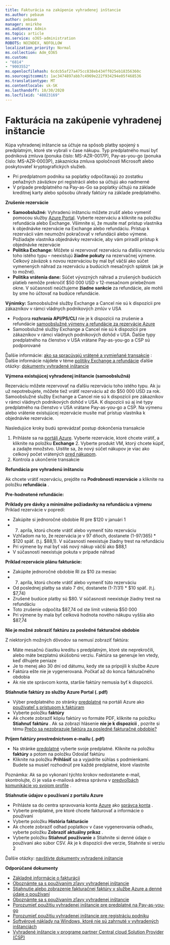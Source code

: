 ```yaml
---
title: Fakturácia na zakúpenie vyhradenej inštancie
ms.author: pebaum
author: pebaum
manager: mnirkhe
ms.audience: Admin
ms.topic: article
ms.service: o365-administration
ROBOTS: NOINDEX, NOFOLLOW
localization_priority: Normal
ms.collection: Adm_O365
ms.custom:
- "6814"
- "9003552"
ms.openlocfilehash: 6cdcb5af27a475cc838eb434ff025eb18356360c
ms.sourcegitcommit: 1ac3474897abb7c4969e222f934294e05f468536
ms.translationtype: MT
ms.contentlocale: sk-SK
ms.lasthandoff: 10/30/2020
ms.locfileid: "48823169"
---
```

# <a name="billing-for-reserved-instance-purchase"></a>Fakturácia na zakúpenie vyhradenej inštancie

Kúpa vyhradenej inštancie sa účtuje na spôsob platby spojený s predplatným, ktoré ste vybrali v čase nákupu. Typ predplatného musí byť podniková zmluva (ponuka číslo: MS-AZR-0017P), Pay-as-you-go (ponuka číslo: MS-AZR-0003P), zákaznícka zmluva spoločnosti Microsoft alebo poskytovateľ kryptografických služieb.

- Pri predplatnom podniku sa poplatky odpočítavajú zo zostatku peňažných záväzkov pri registrácii alebo sa účtujú ako nadmerné
- V prípade predplatného na Pay-as-Go sa poplatky účtujú na základe kreditnej karty alebo spôsobu úhrady faktúry na základe predplatného.

**Zrušenie rezervácie**

- **Samoobslužné:** Vyhradenú inštanciu môžete zrušiť alebo vymeniť pomocou služby [Azure Portal](https://portal.azure.com/#blade/Microsoft_Azure_Reservations/ReservationsBrowseBlade). Vyberte rezerváciu a kliknite na položku refundácia alebo Exchange. Všimnite si, že musíte mať prístup vlastníka k objednávke rezervácie na Exchange alebo refundáciu. Prístup k rezervácii vám neumožní pokračovať v refundácii alebo výmene. Požiadajte vlastníka objednávky rezervácie, aby vám priradil prístup k objednávke rezervácie
- **Politika Exchange:** Môžete si rezervovať rezerváciu na ďalšiu rezerváciu toho istého typu – neexistujú **žiadne pokuty** na rezervačnej výmene. Celkový záväzok s novou rezerváciou by mal byť väčší ako súčet vymenených náhrad za rezerváciu a budúcich mesačných splátok (ak je to možné).
- **Politika vrátenia dane:** Súčet vývozných náhrad a zrušených budúcich platieb nemôže prekročiť $50 000 USD v 12-mesačnom priebežnom okne. V súčasnosti neúčtujeme **žiadne sankcie** za refundácie, ale mohli by sme ho účtovať na budúce refundácie.

**Výnimky:** Samoobslužné služby Exchange a Cancel nie sú k dispozícii pre zákazníkov v rámci vládnych podnikových zmlúv v USA

- Podpora **rozhrania API/PS/CLI** nie je k dispozícii na zrušenie a refundácie [samoobslužné výmeny a refundácie za rezervácie Azure](https://docs.microsoft.com/azure/cost-management-billing/reservations/exchange-and-refund-azure-reservations?WT.mc_id=Portal-Microsoft_Azure_Support)
- Samoobslužné služby Exchange a Cancel nie sú k dispozícii pre zákazníkov v rámci vládnych podnikových dohôd v USA. Ďalšie typy predplatného na členstvo v USA vrátane Pay-as-you-go a CSP sú podporované

Ďalšie informácie: [ako sa spracúvajú vrátené a vymieňané transakcie](https://docs.microsoft.com/azure/billing/billing-azure-reservations-self-service-exchange-and-refund?WT.mc_id=Portal-Microsoft_Azure_Support#how-return-and-exchange-transactions-are-processed) : Ďalšie informácie nájdete v téme [politiky Exchange a refundácie](https://docs.microsoft.com/azure/billing/billing-azure-reservations-self-service-exchange-and-refund?WT.mc_id=Portal-Microsoft_Azure_Support#exchange-policies) ďalšie otázky: [dokumenty vyhradené inštancie](https://docs.microsoft.com/azure/billing/billing-save-compute-costs-reservations?WT.mc_id=Portal-Microsoft_Azure_Support)

**Výmena existujúcej vyhradenej inštancie (samoobslužná)**

Rezerváciu môžete rezervovať na ďalšiu rezerváciu toho istého typu. Ak ju už nepotrebujete, môžete tiež vrátiť rezerváciu až do $50 000 USD za rok. Samoobslužné služby Exchange a Cancel nie sú k dispozícii pre zákazníkov v rámci vládnych podnikových dohôd v USA. K dispozícii sú aj iné typy predplatného na členstvo v USA vrátane Pay-as-you-go a CSP. Na výmenu alebo vrátenie existujúcej rezervácie musíte mať prístup vlastníka k objednávke rezervácie.

Nasledujúce kroky budú sprevádzať postup dokončenia transakcie

1. Prihláste sa na [portáli Azure](https://portal.azure.com/#blade/Microsoft_Azure_Reservations/ReservationsBrowseBlade). Vyberte rezervácie, ktoré chcete vrátiť, a kliknite na položku **Exchange** 2. Vyberte produkt VM, ktorý chcete kúpiť, a zadajte množstvo. Uistite sa, že nový súčet nákupov je viac ako celkový počet vrátených [pred nákupom](https://docs.microsoft.com/azure/virtual-machines/windows/prepay-reserved-vm-instances?WT.mc_id=Portal-Microsoft_Azure_Support#determine-the-right-vm-size-before-you-buy).
3. Kontrola a ukončenie transakcie

**Refundácia pre vyhradenú inštanciu**

Ak chcete vrátiť rezerváciu, prejdite na **Podrobnosti rezervácie** a kliknite na položku **refundácia** .

**Pre-hodnotené refundácie:**

**Príklady pre dávky a minimálne požiadavky na refundáciu a výmenu** Príklad rezervácie v popredí:

- Zakúpite si jednoročné obdobie RI pre $120 v januári 1
- 7. apríla, ktorú chcete vrátiť alebo vymeniť túto rezerváciu
- Vzhľadom na to, že rezervácia je v 97 dňoch, dostanete (1-97/365) * $120 späť. (t.j. $88,1). V súčasnosti neexistuje žiadny trest na refundáciu
- Pri výmene by mal byť váš nový nákup väčší ako $88,1
- V súčasnosti neexistuje pokuta v prípade náhrad

**Príklad rezervácie plánu fakturácie:**

- Zakúpite jednoročné obdobie RI za $10 za mesiac
- 7. apríla, ktorú chcete vrátiť alebo vymeniť túto rezerváciu
- Od poslednej platby sa stalo 7 dní, dostanete (1-7/31) * $10 späť. (t.j. $7,74)
- Zrušené budúce platby sú $80. V súčasnosti neexistuje žiadny trest na refundáciu
- Toto zrušenie odpočíta $87,74 od ste limit vrátenia $50 000
- Pri výmene by mala byť celková hodnota nového nákupu vyššia ako $87,74

**Nie je možné zobraziť faktúru za posledné fakturačné obdobie**

Z niektorých možných dôvodov sa nemusí zobraziť faktúra:

- Máte mesačnú čiastku kreditu s predplatným, ktoré ste neprekročili, alebo máte bezplatnú skúšobnú verziu. Faktúra sa generuje len vtedy, keď dlhujete peniaze
- Je to menej ako 30 dní od dátumu, kedy ste sa pripojili k službe Azure
- Faktúra ešte nie je vygenerovaná. Počkať až do konca fakturačného obdobia
- Ak nie ste správcom konta, staršie faktúry nemusia byť k dispozícii.

**Stiahnutie faktúry zo služby Azure Portal (. pdf)**

- Výber predplatného zo stránky [predplatné](https://portal.azure.com/#blade/Microsoft_Azure_Billing/SubscriptionsBlade) na portáli Azure ako [používateľ s prístupom k faktúram](https://docs.microsoft.com/azure/billing/billing-manage-access?WT.mc_id=Portal-Microsoft_Azure_Support)
- Vyberte položku **faktúry**
- Ak chcete zobraziť kópiu faktúry vo formáte PDF, kliknite na položku **Stiahnuť faktúru** . Ak sa zobrazí hlásenie **nie je k dispozícii** , pozrite si tému [Prečo sa nezobrazuje faktúra za posledné fakturačné obdobie?](https://docs.microsoft.com/azure/billing/billing-download-azure-invoice-daily-usage-date?WT.mc_id=Portal-Microsoft_Azure_Support#noinvoice)

**Príjem faktúry prostredníctvom e-mailu (. pdf)**

- Na stránke [predplatné](https://portal.azure.com/#blade/Microsoft_Azure_Billing/SubscriptionsBlade) vyberte svoje predplatné. Kliknite na položku **faktúry** a potom na položku Odoslať faktúru
- Kliknite na položku **Prihlásiť** sa a vyjadrite súhlas s podmienkami. Budete sa musieť rozhodnúť pre každé predplatné, ktoré vlastníte

Poznámka: Ak sa po vykonaní týchto krokov nedostanete e-mail, skontrolujte, či je vaša e-mailová adresa správna v [predvoľbách komunikácie vo svojom profile](https://account.windowsazure.com/profile) .

**Stiahnutie údajov o používaní z portálu Azure**

- Prihláste sa do centra spravovania konta [Azure](https://account.windowsazure.com/Subscriptions) ako [správca konta](https://docs.microsoft.com/azure/billing/billing-subscription-transfer?WT.mc_id=Portal-Microsoft_Azure_Support#whoisaa) .
- Vyberte predplatné, pre ktoré chcete fakturovať a informácie o používaní
- Vyberte položku **História fakturácie**
- Ak chcete zobraziť odhad poplatkov v čase vygenerovania odhadu, vyberte položku **Zobraziť aktuálny príkaz** .
- Vyberte položku **Stiahnuť používanie** a Stiahnite si denné údaje o používaní ako súbor CSV. Ak je k dispozícii dve verzie, Stiahnite si verziu 2

Ďalšie otázky: [navštívte dokumenty vyhradené inštancie](https://docs.microsoft.com/azure/billing/billing-save-compute-costs-reservations?WT.mc_id=Portal-Microsoft_Azure_Support)

**Odporúčané dokumenty**

- [Základné informácie o fakturácii](https://docs.microsoft.com/partner-center/billing-basics/?WT.mc_id=Portal-Microsoft_Azure_Support)
- [Oboznámte sa s používaním zľavy vyhradenej inštancie](https://docs.microsoft.com/azure/billing/billing-understand-vm-reservation-charges/?WT.mc_id=Portal-Microsoft_Azure_Support)
- [Stiahnutie alebo zobrazenie fakturačnej faktúry v službe Azure a denné údaje o používaní](https://docs.microsoft.com/azure/billing/billing-download-azure-invoice-daily-usage-date?WT.mc_id=Portal-Microsoft_Azure_Support)
- [Oboznámte sa s používaním zľavy vyhradenej inštancie](https://docs.microsoft.com/azure/billing/billing-understand-vm-reservation-charges/?WT.mc_id=Portal-Microsoft_Azure_Support)
- [Porozumieť použitiu vyhradenej inštancie pre predplatné na Pay-as-you-go](https://docs.microsoft.com/azure/billing/billing-understand-reserved-instance-usage/?WT.mc_id=Portal-Microsoft_Azure_Support)
- [Porozumieť použitiu vyhradenej inštancie pre registráciu podniku](https://docs.microsoft.com/azure/billing/billing-understand-reserved-instance-usage-ea/?WT.mc_id=Portal-Microsoft_Azure_Support)
- [Softvérové náklady na Windows, ktoré nie sú zahrnuté v vyhradených inštanciách](https://docs.microsoft.com/azure/billing/billing-reserved-instance-windows-software-costs/?WT.mc_id=Portal-Microsoft_Azure_Support)
- [Vyhradené inštancie v programe partner Central cloud Solution Provider (CSP)](https://docs.microsoft.com/partner-center/azure-reservations/?WT.mc_id=Portal-Microsoft_Azure_Support)